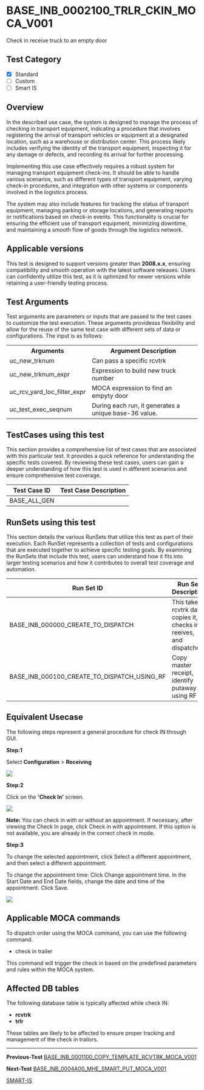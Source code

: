 # **BASE_INB_0002100_TRLR_CKIN_MOCA_V001**


<!-- SMART_DOC_GEN_TEST_DESCR - Start -->
Check in receive truck to an empty door
<!-- SMART_DOC_GEN_TEST_DESCR - End -->

## **Test Category**

- [x] Standard
- [ ] Custom
- [ ] Smart IS

## **Overview**

In the described use case, the system is designed to manage the process of checking in transport equipment, indicating a procedure that involves registering the arrival of transport vehicles or equipment at a designated location, such as a warehouse or distribution center. This process likely includes verifying the identity of the transport equipment, inspecting it for any damage or defects, and recording its arrival for further processing.

Implementing this use case effectively requires a robust system for managing transport equipment check-ins. It should be able to handle various scenarios, such as different types of transport equipment, varying check-in procedures, and integration with other systems or components involved in the logistics process.

The system may also include features for tracking the status of transport equipment, managing parking or storage locations, and generating reports or notifications based on check-in events. This functionality is crucial for ensuring the efficient use of transport equipment, minimizing downtime, and maintaining a smooth flow of goods through the logistics network.

## **Applicable versions**

This test is designed to support versions greater than **2008.x.x**,
ensuring compatibility and smooth operation with the latest software
releases. Users can confidently utilize this test, as it is optimized
for newer versions while retaining a user-friendly testing process.

## **Test Arguments**

Test arguments are parameters or inputs that are passed to the test
cases to customize the test execution. These arguments providesss
flexibility and allow for the reuse of the same test case with different
sets of data or configurations. The input is as follows:


<!-- SMART_DOC_GEN_TEST_ARG - Start -->
<table>
<tr><th>Arguments</th><th>Argument Description</th></tr>
<tr><td>uc_new_trknum</td><td>Can pass a specific rcvtrk</td></tr>
<tr><td>uc_new_trknum_expr</td><td>Expression to build new truck number</td></tr>
<tr><td>uc_rcv_yard_loc_filter_expr</td><td>MOCA expression to find an empyty door</td></tr>
<tr><td>uc_test_exec_seqnum</td><td>During each run, it generates a unique base-36 value.</td></tr>
</table>
<!-- SMART_DOC_GEN_TEST_ARG - End -->

## **TestCases using this test**

This section provides a comprehensive list of test cases that are associated with this particular test. It provides a quick reference for understanding the specific tests covered. By reviewing these test cases, users can gain a deeper understanding of how this test is used in different scenarios and ensure comprehensive test coverage.


<!-- SMART_DOC_GEN_TEST_CASE_USING_THIS - Start -->
| Test Case ID | Test Case Description |
| ------------ | --------------------- |
| BASE_ALL_GEN |  |

<!-- SMART_DOC_GEN_TEST_CASE_USING_THIS - End -->

## **RunSets using this test**

This section details the various RunSets that utilize this test as part of their execution. Each RunSet represents a collection of tests and configurations that are executed together to achieve specific testing goals. By examining the RunSets that include this test, users can understand how it fits into larger testing scenarios and how it contributes to overall test coverage and automation.


<!-- SMART_DOC_GEN_RUN_SET_USING_THIS - Start -->
| Run Set ID | Run Set Description |
| ---------- | ------------------- |
| BASE_INB_000000_CREATE_TO_DISPATCH | This takes rcvtrk data, copies it, checks in, reeives, and dispatches |
| BASE_INB_000100_CREATE_TO_DISPATCH_USING_RF | Copy master receipt, identify putaway using RF |

<!-- SMART_DOC_GEN_RUN_SET_USING_THIS - End -->

## **Equivalent Usecase**

The following steps represent a general procedure for check IN through GUI.

**Step:1**

Select **Configuration** > **Receiving**

![](BASE_INB_0002100_TRLR_CKIN_MOCA_V001/image1.png)

**Step:2**

Click on the **'Check In'** screen.

![](BASE_INB_0002100_TRLR_CKIN_MOCA_V001/image2.png)

**Note:** You can check in with or without an appointment. If necessary, after viewing the Check In page, click Check in with appointment. If this option is not available, you are already in the correct check in mode.

**Step:3**

To change the selected appointment, click Select a different appointment, and then select a different appointment.

To change the appointment time:
    Click Change appointment time.
    In the Start Date and End Date fields, change the date and time of the appointment.
    Click Save.

![](BASE_INB_0002100_TRLR_CKIN_MOCA_V001/image3.png)


## **Applicable MOCA commands**

To dispatch order using the MOCA command, you can use the following command.

-  check in trailer


This command will trigger the check in based on the predefined parameters and rules within the MOCA system.

## **Affected DB tables**

The following database table is typically affected while check IN:

- **rcvtrk**
- **trlr**

These tables are likely to be affected to ensure proper tracking and management of the check in trailors.

---
 **Previous-Test**
 [BASE_INB_0001100_COPY_TEMPLATE_RCVTRK_MOCA_V001](./tests_docs/BASE_INB_0001100_COPY_TEMPLATE_RCVTRK_MOCA_V001.md)
 
 **Next-Test**
  [BASE_INB_0004A00_MHE_SMART_PUT_MOCA_V001](./tests_docs/BASE_INB_0004A00_MHE_SMART_PUT_MOCA_V001.md)
  
[SMART-IS](https://www.smart-is.pk) 

